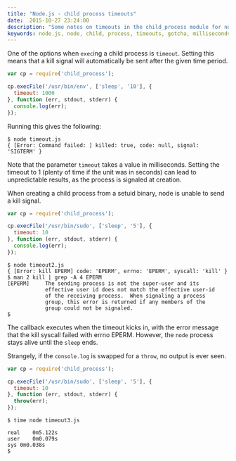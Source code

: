 ```yaml
---
title: "Node.js - child process timeouts"
date:  2015-10-27 23:24:00
description: "Some notes on timeouts in the child_process module for node.js"
keywords: node.js, node, child, process, timeouts, gotcha, milliseconds, seconds, javascript
---
```


One of the options when `exec`ing a child process is `timeout`. Setting this means that a kill signal will automatically be sent after the given time period.

~~~javascript
var cp = require('child_process');

cp.execFile('/usr/bin/env', ['sleep', '10'], {
  timeout: 1000
}, function (err, stdout, stderr) {
  console.log(err);
});
~~~

Running this gives the following:

~~~
$ node timeout.js
{ [Error: Command failed: ] killed: true, code: null, signal: 'SIGTERM' }
~~~

Note that the parameter `timeout` takes a value in milliseconds. Setting the timeout to 1 (plenty of time if the unit was in seconds) can lead to unpredictable results, as the process is signaled at creation.

When creating a child process from a setuid binary, node is unable to send a kill signal.

~~~javascript
var cp = require('child_process');

cp.execFile('/usr/bin/sudo', ['sleep', '5'], {
  timeout: 10
}, function (err, stdout, stderr) {
  console.log(err);
});
~~~
~~~
$ node timeout2.js
{ [Error: kill EPERM] code: 'EPERM', errno: 'EPERM', syscall: 'kill' }
$ man 2 kill | grep -A 4 EPERM
[EPERM]     The sending process is not the super-user and its
            effective user id does not match the effective user-id
            of the receiving process.  When signaling a process
            group, this error is returned if any members of the
            group could not be signaled.
$
~~~
The callback executes when the timeout kicks in, with the error message that the kill syscall failed with errno EPERM. However, the `node` process stays alive until the `sleep` ends.

Strangely, if the `console.log` is swapped for a `throw`, no output is ever seen.

~~~javascript
var cp = require('child_process');

cp.execFile('/usr/bin/sudo', ['sleep', '5'], {
  timeout: 10
}, function (err, stdout, stderr) {
  throw(err);
});
~~~

~~~nohighlight
$ time node timeout3.js

real	0m5.122s
user	0m0.079s
sys	0m0.038s
$
~~~
